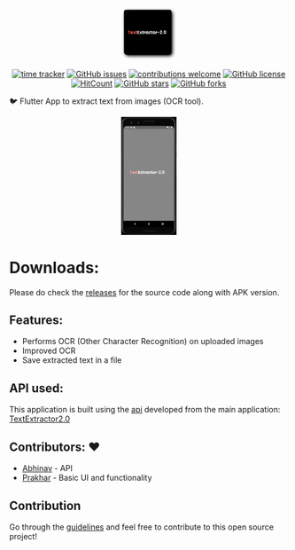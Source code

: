 <p align="center"><img width="20%" height="20%" src="assets/images/logo.png"></p>

<div align="center">
  
[![time tracker](https://wakatime.com/badge/github/Aman-zishan/textextractor.svg)](https://wakatime.com/badge/github/Aman-zishan/textextractor)
[![GitHub issues](https://img.shields.io/github/issues/Aman-zishan/textextractor.svg)](https://GitHub.com/Aman-zishan/textextractor/issues/)
[![contributions welcome](https://img.shields.io/badge/contributions-welcome-brightgreen.svg?style=flat)](https://github.com/Aman-zishan/textextractor/issues)
[![GitHub license](https://img.shields.io/github/license/Aman-zishan/textextractor.svg)](https://github.com/Aman-zishan/textextractor/blob/master/LICENSE)
[![HitCount](http://hits.dwyl.com/Aman-zishan/textextractor.svg?style=flat)](http://hits.dwyl.com/Aman-zishan/textextractor)
[![GitHub stars](https://img.shields.io/github/stars/Aman-zishan/textextractor)](https://github.com/Aman-zishan/textextractor/stargazers)
[![GitHub forks](https://img.shields.io/github/forks/Aman-zishan/textextractor)](https://github.com/Aman-zishan/textextractor/network/members)

</div>


:bird: Flutter App to extract text from images (OCR tool).

<p align="center"><img width="20%" height="20%" src="repo_files/demo.gif"></p>


# Downloads:
<!--
<a href="https://apt.izzysoft.de/fdroid/index/apk/com.example.DocScanner"><img src="https://gitlab.com/IzzyOnDroid/repo/-/raw/master/assets/IzzyOnDroid.png" width="15%"></a>-->

Please do check the [releases](https://github.com/Aman-zishan/textextractor/releases) for the source code along with APK version.


## Features:

* Performs OCR (Other Character Recognition) on uploaded images
* Improved OCR
* Save extracted text in a file



## API used:
                                       
This application is built using the [api](http://textextractor2.herokuapp.com/api/v1) developed from the main application: [TextExtractor2.0](http://textextractor2.herokuapp.com/)

## Contributors: :heart:

- [Abhinav](https://github.com/AbhinavRajesh) - API
- [Prakhar](https://github.com/Prakhar314) - Basic UI and functionality

## Contribution

Go through the [guidelines](https://github.com/Aman-zishan/textextractor/blob/master/CONTRIBUTING.md) and feel free to contribute to this open source project!


